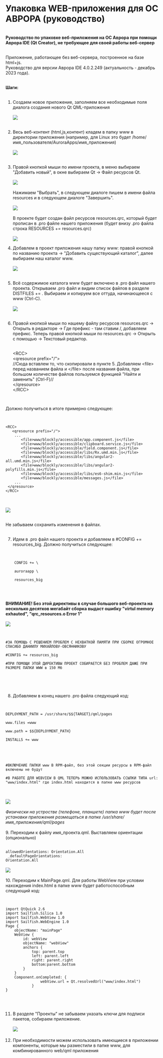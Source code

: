 # Упаковка WEB-приложения для ОС АВРОРА (руководство)
<br>
<strong>Руководство по упаковке веб-приложения на ОС Аврора при помощи Аврора IDE (Qt Creator), не требующее для своей работы веб-сервер</strong><br><br>

Приложение, работающее без веб-сервера, построенное на базе html+js. <br>Руководство для версии Аврора IDE 4.0.2.249 (актуальность - декабрь 2023 года).<br><br>

<strong>Шаги:</strong><br><br>
1. Создаем новое приложение, заполняем все необходимые поля диалога создания нового Qt QML-приложения<br><br><img src="https://github.com/mastercond-comp/AuroraQTWebApp/blob/main/step1.png?raw=true"><br><br>
2. Весь веб-контент (html,js,контент) кладем в папку www в директории приложения (например, для Linux это будет /home/имя_пользователя/AuroraApps/имя_приложения)<br><br><img src="https://github.com/mastercond-comp/AuroraQTWebApp/blob/main/step2.png?raw=true"><br><br>
3. Правой кнопкой мыши по имени проекта, в меню выбираем "Добавить новый", в окне выбираем Qt -> Файл ресурсов Qt.<br><br><img src="https://github.com/mastercond-comp/AuroraQTWebApp/blob/main/step3.png?raw=true"><br><br>
Нажимаем "Выбрать", в следующем диалоге пишем в имени файла resources и в следующем диалоге "Завершить".<br><br><img src="https://github.com/mastercond-comp/AuroraQTWebApp/blob/main/step3-1.png?raw=true"><br><br> В проекте будет создан файл ресурсов resources.qrc, который будет прописан в .pro файле нашего приложения (будет внизу .pro файла строка RESOURCES += resources.qrc)<br><br><img src="https://github.com/mastercond-comp/AuroraQTWebApp/blob/main/step3-2.png?raw=true"><br>
4. Добавлем в проект приложения нашу папку www: правой кнопкой по названию проекта -> "Добавить существующий каталог", далее выбираем наш каталог www.<br><br><img src="https://github.com/mastercond-comp/AuroraQTWebApp/blob/main/step4.png?raw=true"><br><br>
5. Всё содержимое каталога www будет включено в .pro файл нашего проекта. Открываем .pro файл и видим список файлов в разделе DISTFILES += . Выбираем и копируем все оттуда, начинающееся с www (Ctrl-C).<br><br><img src="https://github.com/mastercond-comp/AuroraQTWebApp/blob/main/step5.png?raw=true"><br><br>
6. Правой кнопкой мыши по нашему файлу ресурсов resources.qrc -> Открыть в редакторе -> Где префикс - там ставим /, добавляем префикс. Теперь правой кнопкой мыши по resources.qrc -> Открыть с помощью -> Текстовый редактор.<br><br>
   
   &lt;RCC&gt;<br>
   &lt;qresource prefix="/"&gt;<br>
    //Сюда вставлем то, что скопировали в пункте 5. Добавляем &lt;file&gt; перед названием файла и &lt;/file&gt; после названия файла, при большом количестве файлов пользуемся функцией "Найти и заменить" (Ctrl-F)//<br>
   &lt;/qresource&gt;<br>
&lt;/RCC&gt;<br>
<br>

Должно получиться в итоге примерно следующее:<br><br>
<pre><code>
&lt;RCC&gt;
   &lt;qresource prefix="/"&gt;
    ...
       &lt;file&gt;www/blockly/accessible/app.component.js&lt;/file&gt;
       &lt;file&gt;www/blockly/accessible/clipboard.service.js&lt;/file&gt;
       &lt;file&gt;www/blockly/accessible/field.component.js&lt;/file&gt;
       &lt;file&gt;www/blockly/accessible/libs/Rx.umd.min.js&lt;/file&gt;
       &lt;file&gt;www/blockly/accessible/libs/angular2-all.umd.min.js&lt;/file&gt;
       &lt;file&gt;www/blockly/accessible/libs/angular2-polyfills.min.js&lt;/file&gt;
       &lt;file&gt;www/blockly/accessible/libs/es6-shim.min.js&lt;/file&gt;
       &lt;file&gt;www/blockly/accessible/messages.js&lt;/file&gt;
    ...
 &lt;/qresource&gt;
&lt;/RCC&gt;
</code></pre><br><br><img src="https://github.com/mastercond-comp/AuroraQTWebApp/blob/main/step6.png?raw=true"><br><br>

Не забываем сохранить изменения в файлах.<br><br>

7. Идем в .pro файл нашего проекта и добавляем  в #CONFIG += resources_big. Должно получиться следующее:<br><br>
   
<code>
    CONFIG += \ <br>
    auroraapp \ <br>
    resources_big <br>
</code><br><br>

<strong>ВНИМАНИЕ! 
Без этой директивы в случае большого веб-проекта на несколько десятков мегабайт сборка выдаст ошибку "virtul memory exhauted", "qrc_resources.o Error 1"
</strong><br><br><img src="https://github.com/mastercond-comp/AuroraQTWebApp/blob/main/step7.png?raw=true"><br><br>

<pre><code>
#ЗА ПОМОЩЬ С РЕШЕНИЕМ ПРОБЛЕМ С НЕХВАТКОЙ ПАМЯТИ ПРИ СБОРКЕ ОГРОМНОЕ СПАСИБО ДАНИИЛУ МИХАЙЛОВУ-ОВСЯННИКОВУ <br>
#CONFIG += resources_big<br>
#ПРИ ПОМОЩИ ЭТОЙ ДИРЕКТИВЫ ПРОЕКТ СОБИРАЕТСЯ БЕЗ ПРОБЛЕМ ДАЖЕ ПРИ РАЗМЕРЕ ПАПКИ WWW в 150 Мб<br>
</code></pre><br><br>

8. Добавляем в конец нашего .pro файла следующий код:<br><br>
<pre><code>
DEPLOYMENT_PATH = /usr/share/$${TARGET}/qml/pages <br>
www.files =www <br>
www.path = $${DEPLOYMENT_PATH} <br>
INSTALLS += www <br>
<br><br>

#ВКЛЮЧЕНИЕ ПАПКИ www В RPM-файл, без этой секции ресурсы в RPM-файл включены не будут<br>
#В РАБОТЕ ДЛЯ WEBVIEW В QML ТЕПЕРЬ МОЖНО ИСПОЛЬЗОВАТЬ ССЫЛКИ ТИПА url: "www/index.html" где index.html находится в папке www ресурсов</code></pre>
<br><br><img src="https://github.com/mastercond-comp/AuroraQTWebApp/blob/main/step8.png?raw=true"><br><br>
<i>Физически на устростве (телефоне, планшете) папка www будет после установки приложения размещаться в папке /usr/share/имя_приложения/qml/pages</i><br><br>
9. Переходим к файлу имя_проекта.qml. Выставляем ориентации (опционально)<br><br>
<code>
    allowedOrientations: Orientation.All <br>
    _defaultPageOrientations: Orientation.All
</code>
<br><br><img src="https://github.com/mastercond-comp/AuroraQTWebApp/blob/main/step9.png?raw=true"><br><br>
10. Переходим к MainPage.qml. Для работы WebView при условии нахождения index.html в папке www будет работоспособным следующий код:
<br><br>
<pre><code>
import QtQuick 2.6
import Sailfish.Silica 1.0
import Sailfish.WebView 1.0
import Sailfish.WebEngine 1.0
Page {
    objectName: "mainPage"
    WebView {
        id: webView
        objectName: "webView"
        anchors {
            top: parent.top
            left: parent.left
            right: parent.right
            bottom:parent.bottom
        }
    }
    Component.onCompleted: {
                webView.url = Qt.resolvedUrl("www/index.html")
            }
}
</code></pre><br><br>

11. В разделе "Проекты" не забываем указать ключи для подписи пакетов, собираем приложение.<br><br><img src="https://github.com/mastercond-comp/AuroraQTWebApp/blob/main/step10.png?raw=true"><br><br>
12. При необходимости можем использовать имеющиеся в приложении компоненты, которые мы разместили в папке www, для комбинированного web/qml приложения
